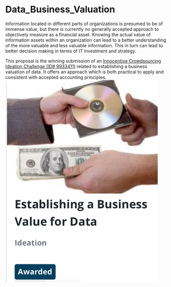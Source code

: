 # Data_Business_Valuation
Information located in different parts of organizations is presumed to be of immense value, but there is currently no generally accepted approach to objectively measure as a financial asset. Knowing the actual value of information assets within an organization can lead to a better understanding of the more valuable and less valuable information. This in turn can lead to better decision making in terms of IT investment and strategy.

This proposal is the winning submission of an [Innocentive Crowdsourcing Ideation Challenge (ID# 9933411)][innocentive-challenge] related to establishing a business valuation of data. It offers an approach which is both practical to apply and consistent with accepted accounting principles.
![innocentive-challenge-image](/img/innocentive-challenge-image.png)

[innocentive-challenge]:https://innocentive.wazoku.com/challenge/abbc994f7c2d4544b9ca1179baf38b79?searchIndex=2


